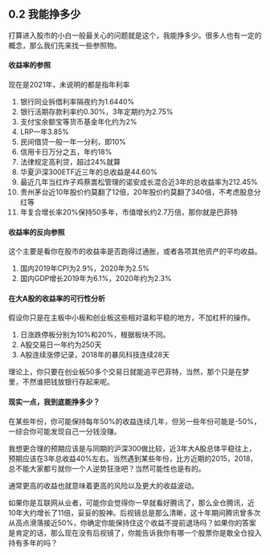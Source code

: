 ## 0.2 我能挣多少

打算进入股市的小白一般最关心的问题就是这个，我能挣多少。很多人也有一定的概念，那么我们先来找一些参照物。

#### 收益率的参照
现在是2021年，未说明的都是指年利率
1. 银行同业拆借利率隔夜约为1.6440%
2. 银行活期存款利率约0.30%，3年定期约为2.75%
3. 支付宝余额宝等货币基金年化约为2%
4. LRP一年3.85%
5. 民间借贷一般一年一分利，即10%
6. 信用卡日万分之五，年约18%
7. 法律规定高利贷，超过24%就算
8. 华夏沪深300ETF近三年的总收益是44.60%
9. 最近几年当红炸子鸡蔡嵩松管理的诺安成长混合近3年的总收益率为212.45%
10. 贵州茅台近10年股价约莫翻了12倍，20年股价约莫翻了340倍，不考虑股息分红等
11. 年复合增长率20%保持50多年，市值增长约2.7万倍，那你就是巴菲特

#### 收益率的反向参照
这个主要是看你在股市的收益率是否跑得过通胀，或者各项其他资产的平均收益。

1. 国内2019年CPI为2.9%，2020年为2.5%
2. 国内GDP增长2019年为6.1%，2020年约为2.3%

#### 在大A股的收益率的可行性分析
假设你只是在主板中小板和创业板这些相对温和平稳的地方，不加杠杆的操作。

1. 日涨跌停板分别为10%和20%，根据板块不同。
2. A股交易日一年约为250天
3. A股连续涨停记录，2018年的暴风科技连续28天

理论上，你只要在创业板50多个交易日就能追平巴菲特，当然，那个只是在梦里，不然谁把钱放银行存起来呢。

#### 现实一点，我到底能挣多少？
在某些年份，你可能保持每年50%的收益连续几年，但另一些年份可能是-50%，一综合你可能发现自己一分钱没赚。

我想更合理的预期应该是与同期的沪深300做比较，近3年大A股总体平稳往上，预期应该在3年总收益40%左右。当然遇到某些年份，比方近期的2015，2018，总不能大家都亏就你一个人逆势狂涨吧？当然可能性也是有的。

通常更高的收益也就意味着更高的风险以及更大的收益波动。

如果你是互联网从业者，可能你会觉得你一早就看好腾讯了，那么全仓腾讯，近10年大约增长了11倍，妥妥的股神。后视镜总是那么清晰，这十年期间腾讯曾多次从高点滑落接近50%，你确定你能保持住这个收益不提前退场吗？如果你的答案是肯定的话，那么现在没有后视镜了，你能告诉我你有哪一个股票你是敢全仓投入持有多年的吗？
